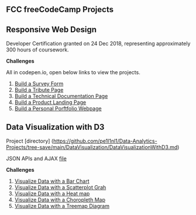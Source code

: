 ## FCC freeCodeCamp Projects

## Responsive Web Design

Developer Certification granted on 24 Dec 2018, representing approximately 300 hours of coursework.

**Challenges**

All in codepen.io, open below links to view the projects.

1. [Build a Survey Form](https://codepen.io/peill/pen/XPOOXq)
1. [Build a Tribute Page](https://codepen.io/peill/pen/zJKVbo)
1. [Build a Technical Documentation Page](https://codepen.io/peill/pen/bOWYMa)
1. [Build a Product Landing Page](https://codepen.io/peill/pen/EGawGG)
1. [Build a Personal Porftfolio Webpage](https://codepen.io/peill/pen/OrmOYQ)

## Data Visualization with D3 

Project [directory] (https://github.com/pe1l1nl1/Data-Analytics-Projects/tree-save/main/DataVisualization/DataVisualizationWithD3.md)

JSON APIs and AJAX [file]()

**Challenges**

1. [Visualize Data with a Bar Chart]()
1. [Visualize Data with a Scatterplot Grah]()
1. [Visualize Data with a Heat map]()
1. [Visualize Data with a Choropleth Map]()
1. [Visualize Data with a Treemap Diagram]()


